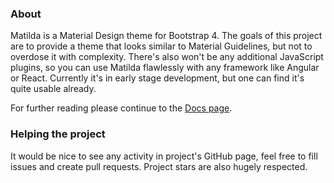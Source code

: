 ### About
Matilda is a Material Design theme for Bootstrap 4. The goals of this project are to provide a theme that looks similar to Material Guidelines, but not to overdose it with complexity. There's also won't be any additional JavaScript plugins, so you can use Matilda flawlessly with any framework like Angular or React. Currently it's in early stage development, but one can find it's quite usable already.

For further reading please continue to the [Docs page](https://albnnc.github.io/matilda/docs.html).

### Helping the project
It would be nice to see any activity in project's GitHub page, feel free to fill issues and create pull requests. Project stars are also hugely respected.
